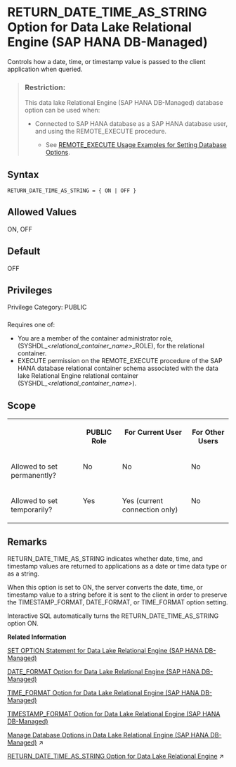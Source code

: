 <!-- loio77c385f40ad1417d8f1ea8ca653456e9 -->

# RETURN\_DATE\_TIME\_AS\_STRING Option for Data Lake Relational Engine \(SAP HANA DB-Managed\)

Controls how a date, time, or timestamp value is passed to the client application when queried.



> ### Restriction:  
> This data lake Relational Engine \(SAP HANA DB-Managed\) database option can be used when:
> 
> -   Connected to SAP HANA database as a SAP HANA database user, and using the REMOTE\_EXECUTE procedure.
> 
>     -   See [REMOTE\_EXECUTE Usage Examples for Setting Database Options](remote-execute-usage-examples-for-setting-database-options-0023bea.md).



<a name="loio77c385f40ad1417d8f1ea8ca653456e9__section_yj2_nqz_lrb"/>

## Syntax

```
RETURN_DATE_TIME_AS_STRING = { ON | OFF }
```



<a name="loio77c385f40ad1417d8f1ea8ca653456e9__section_jzn_nqz_lrb"/>

## Allowed Values

ON, OFF



<a name="loio77c385f40ad1417d8f1ea8ca653456e9__section_dl3_4qz_lrb"/>

## Default

OFF



<a name="loio77c385f40ad1417d8f1ea8ca653456e9__section_clk_gvb_dxb"/>

## Privileges

Privilege Category: PUBLIC



### 

Requires one of:

-   You are a member of the container administrator role, \(SYSHDL\_*<relational\_container\_name\>*\_ROLE\), for the relational container.
-   EXECUTE permission on the REMOTE\_EXECUTE procedure of the SAP HANA database relational container schema associated with the data lake Relational Engine relational container \(SYSHDL\_*<relational\_container\_name\>*\).



<a name="loio77c385f40ad1417d8f1ea8ca653456e9__section_scf_pqz_lrb"/>

## Scope


<table>
<tr>
<th valign="top">

 



</th>
<th valign="top">

PUBLIC Role



</th>
<th valign="top">

For Current User



</th>
<th valign="top">

For Other Users



</th>
</tr>
<tr>
<td valign="top">

Allowed to set permanently?



</td>
<td valign="top">

No



</td>
<td valign="top">

No



</td>
<td valign="top">

No



</td>
</tr>
<tr>
<td valign="top">

Allowed to set temporarily?



</td>
<td valign="top">

Yes



</td>
<td valign="top">

Yes \(current connection only\)



</td>
<td valign="top">

No



</td>
</tr>
</table>



<a name="loio77c385f40ad1417d8f1ea8ca653456e9__section_ikg_qqz_lrb"/>

## Remarks

RETURN\_DATE\_TIME\_AS\_STRING indicates whether date, time, and timestamp values are returned to applications as a date or time data type or as a string.

When this option is set to ON, the server converts the date, time, or timestamp value to a string before it is sent to the client in order to preserve the TIMESTAMP\_FORMAT, DATE\_FORMAT, or TIME\_FORMAT option setting.

Interactive SQL automatically turns the RETURN\_DATE\_TIME\_AS\_STRING option ON.

**Related Information**  


[SET OPTION Statement for Data Lake Relational Engine \(SAP HANA DB-Managed\)](../030-sql-statements/set-option-statement-for-data-lake-relational-engine-sap-hana-db-managed-84a37a4.md "Changes options that affect the behavior of the database and its compatibility with Transact-SQL. Setting the value of an option can change the behavior for all users or an individual user, in either a temporary or permanent scope.")

[DATE\_FORMAT Option for Data Lake Relational Engine \(SAP HANA DB-Managed\)](date-format-option-for-data-lake-relational-engine-sap-hana-db-managed-3e2ecb4.md "Sets the format used for dates retrieved from the database.")

[TIME\_FORMAT Option for Data Lake Relational Engine \(SAP HANA DB-Managed\)](time-format-option-for-data-lake-relational-engine-sap-hana-db-managed-5f6bdfd.md "Sets the format used for times retrieved from the database.")

[TIMESTAMP\_FORMAT Option for Data Lake Relational Engine \(SAP HANA DB-Managed\)](timestamp-format-option-for-data-lake-relational-engine-sap-hana-db-managed-002566c.md "Sets the format used for timestamps retrieved from the database.")

[Manage Database Options in Data Lake Relational Engine (SAP HANA DB-Managed)](https://help.sap.com/viewer/9220e7fec0fe4503b5c5a6e21d584e63/2023_1_QRC/en-US/964f12eb2961478b8205f5bfd8ee2ec6.html "Data lake Relational Engine database options are configurable settings that change the way the data lake Relational Engine database behaves or performs.") :arrow_upper_right:

[RETURN_DATE_TIME_AS_STRING Option for Data Lake Relational Engine](https://help.sap.com/viewer/19b3964099384f178ad08f2d348232a9/2023_1_QRC/en-US/a652ffd684f2101583dcef31685601cf.html "Controls how a date, time, or timestamp value is passed to the client application when queried.") :arrow_upper_right:

